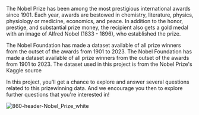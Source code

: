 The Nobel Prize has been among the most prestigious international awards since 1901. Each year, awards are bestowed in chemistry, literature, physics, physiology or medicine, economics, and peace. In addition to the honor, prestige, and substantial prize money, the recipient also gets a gold medal with an image of Alfred Nobel (1833 - 1896), who established the prize.

The Nobel Foundation has made a dataset available of all prize winners from the outset of the awards from 1901 to 2023. The Nobel Foundation has made a dataset available of all prize winners from the outset of the awards from 1901 to 2023. The dataset used in this project is from the Nobel Prize's Kaggle source

In this project, you'll get a chance to explore and answer several questions related to this prizewinning data. And we encourage you then to explore further questions that you're interested in!

![860-header-Nobel_Prize_white](https://github.com/user-attachments/assets/e261b124-86c7-4846-889d-80fd73274377)
